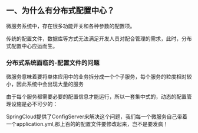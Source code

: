 ## 一、为什么有分布式配置中心？

微服务系统中，存在很多功能开关和各种参数的配置项。

传统的配置文件，数据库等方式无法满足开发人员对配合管理的需求，此时，分布式配置中心应运而生。

### 分布式系统面临的-配置文件的问题

微服务意味着要将单体应用中的业务拆分成一个个子服务，每个服务的粒度相对较小，因此系统中会出现大量的服务

由于每个服务都需要必要的配置信息才能运行，所以一套集中式的，动态的配置管理设施是必不可少的：

SpringCloud提供了ConfigServer来解决这个问题，我们每一个微服务自己带着一个application.yml,那上百的的配置文件要修改起来，岂不是要发疯！